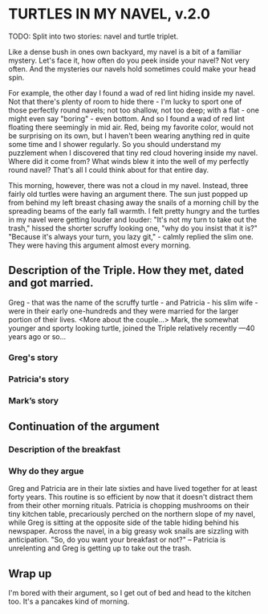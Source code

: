 # TURTLES IN MY NAVEL, v.2.0

TODO: Split into two stories: navel and turtle triplet.

Like a dense bush in ones own backyard, my navel is a bit of a familiar mystery. Let's face it, how often do you peek inside your navel? Not very often. And the mysteries our navels hold sometimes could make your head spin.

For example, the other day I found a wad of red lint hiding inside my navel. Not that there's plenty of room to hide there - I'm lucky to sport one of those perfectly round navels; not too shallow, not too deep; with a flat - one might even say "boring" - even bottom. And so I found a wad of red lint floating there seemingly in mid air. Red, being my favorite color, would not be surprising on its own, but I haven't been wearing anything red in quite some time and I shower regularly. So you should understand my puzzlement when I discovered that tiny red cloud hovering inside my navel. Where did it come from? What winds blew it into the well of my perfectly round navel? That's all I could think about for that entire day.

This morning, however, there was not a cloud in my navel. Instead, three fairly old turtles were having an argument there. The sun just popped up from behind my left breast chasing away the snails of a morning chill by the spreading beams of the early fall warmth. I felt pretty hungry and the turtles in my navel were getting louder and louder: "It's not my turn to take out the trash," hissed the shorter scruffy looking one, "why do you insist that it is?" "Because it's always your turn, you lazy git," - calmly replied the slim one. They were having this argument almost every morning.

## Description of the Triple. How they met, dated and got married.

Greg - that was the name of the scruffy turtle - and Patricia - his slim wife - were in their early one-hundreds and they were married for the larger portion of their lives. <More about the couple…> Mark, the somewhat younger and sporty looking turtle, joined the Triple relatively recently —40 years ago or so...

### Greg's story
### Patricia's story
### Mark’s story

## Continuation of the argument
### Description of the breakfast
### Why do they argue

Greg and Patricia are in their late sixties and have lived together for at least forty years. This routine is so efficient by now that it doesn't distract them from their other morning rituals. Patricia is chopping mushrooms on their tiny kitchen table, precariously perched on the northern slope of my navel, while Greg is sitting at the opposite side of the table hiding behind his newspaper. Across the navel, in a big greasy wok snails are sizzling with anticipation. "So, do you want your breakfast or not?" – Patricia is unrelenting and Greg is getting up to take out the trash.

## Wrap up

I'm bored with their argument, so I get out of bed and head to the kitchen too. It's a pancakes kind of morning.
 